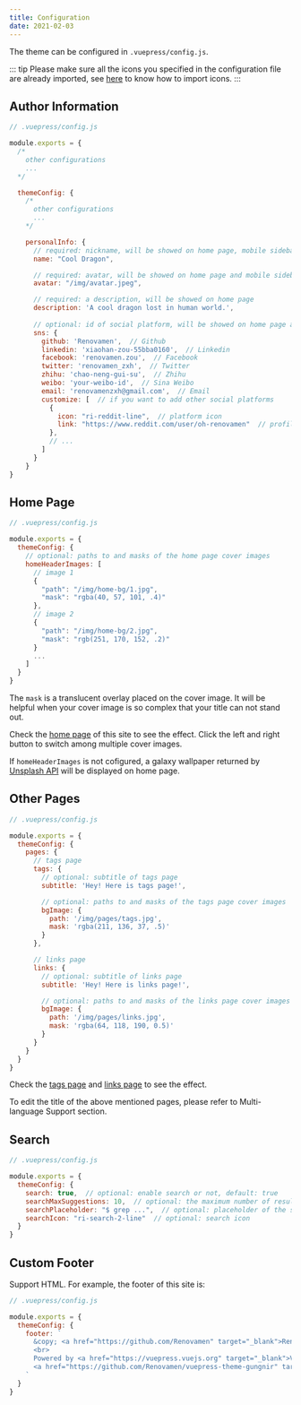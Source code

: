 ```yaml
---
title: Configuration
date: 2021-02-03
---
```


The theme can be configured in `.vuepress/config.js`.

::: tip
Please make sure all the icons you specified in the configuration file are already imported, see [here](/docs/advanced/icons/) to know how to import icons.
:::


## Author Information

```js
// .vuepress/config.js

module.exports = {
  /*
    other configurations
    ...
  */

  themeConfig: {
    /*
      other configurations
      ...
    */

    personalInfo: {
      // required: nickname, will be showed on home page, mobile sidebar and author info of articles
      name: "Cool Dragon",

      // required: avatar, will be showed on home page and mobile sidebar
      avatar: "/img/avatar.jpeg",

      // required: a description, will be showed on home page
      description: 'A cool dragon lost in human world.',
      
      // optional: id of social platform, will be showed on home page and mobile sidebar
      sns: {
        github: 'Renovamen',  // Github
        linkedin: 'xiaohan-zou-55bba0160',  // Linkedin
        facebook: 'renovamen.zou',  // Facebook
        twitter: 'renovamen_zxh',  // Twitter
        zhihu: 'chao-neng-gui-su',  // Zhihu
        weibo: 'your-weibo-id',  // Sina Weibo
        email: 'renovamenzxh@gmail.com',  // Email
        customize: [  // if you want to add other social platforms
          {
            icon: "ri-reddit-line",  // platform icon
            link: "https://www.reddit.com/user/oh-renovamen"  // profile url
          },
          // ...
        ]
      }
    }
}
```

## Home Page

```js
// .vuepress/config.js

module.exports = {
  themeConfig: {
    // optional: paths to and masks of the home page cover images
    homeHeaderImages: [
      // image 1
      {
        "path": "/img/home-bg/1.jpg",
        "mask": "rgba(40, 57, 101, .4)"
      },
      // image 2
      {
        "path": "/img/home-bg/2.jpg",
        "mask": "rgb(251, 170, 152, .2)"
      }
      ...
    ]
  }
}
```

The `mask` is a translucent overlay placed on the cover image. It will be helpful when your cover image is so complex that your title can not stand out.

Check the [home page](/) of this site to see the effect. Click the left and right button to switch among multiple cover images.

If `homeHeaderImages` is not cofigured, a galaxy wallpaper returned by [Unsplash API](https://source.unsplash.com/) will be displayed on home page.


## Other Pages

```js
// .vuepress/config.js

module.exports = {
  themeConfig: {
    pages: {
      // tags page
      tags: {
        // optional: subtitle of tags page
        subtitle: 'Hey! Here is tags page!',

        // optional: paths to and masks of the tags page cover images
        bgImage: {
          path: '/img/pages/tags.jpg',
          mask: 'rgba(211, 136, 37, .5)'
        }
      },

      // links page
      links: {
        // optional: subtitle of links page
        subtitle: 'Hey! Here is links page!',

        // optional: paths to and masks of the links page cover images
        bgImage: {
          path: '/img/pages/links.jpg',
          mask: 'rgba(64, 118, 190, 0.5)'
        }
      }
    }
  }
}
```

Check the [tags page](/tags) and [links page](/links) to see the effect.

To edit the title of the above mentioned pages, please refer to Multi-language Support section.


## Search

```js
// .vuepress/config.js

module.exports = {
  themeConfig: {
    search: true,  // optional: enable search or not, default: true
    searchMaxSuggestions: 10,  // optional: the maximum number of results for search, default: 10
    searchPlaceholder: "$ grep ...",  // optional: placeholder of the search field, default: "$ grep ..."
    searchIcon: "ri-search-2-line"  // optional: search icon
  }
}
```


## Custom Footer

Support HTML. For example, the footer of this site is:

```js
// .vuepress/config.js

module.exports = {
  themeConfig: {
    footer: `
      &copy; <a href="https://github.com/Renovamen" target="_blank">Renovamen</a> 2018-2021
      <br>
      Powered by <a href="https://vuepress.vuejs.org" target="_blank">VuePress</a> &
      <a href="https://github.com/Renovamen/vuepress-theme-gungnir" target="_blank">Gungnir</a>
    `
  }
}
```
